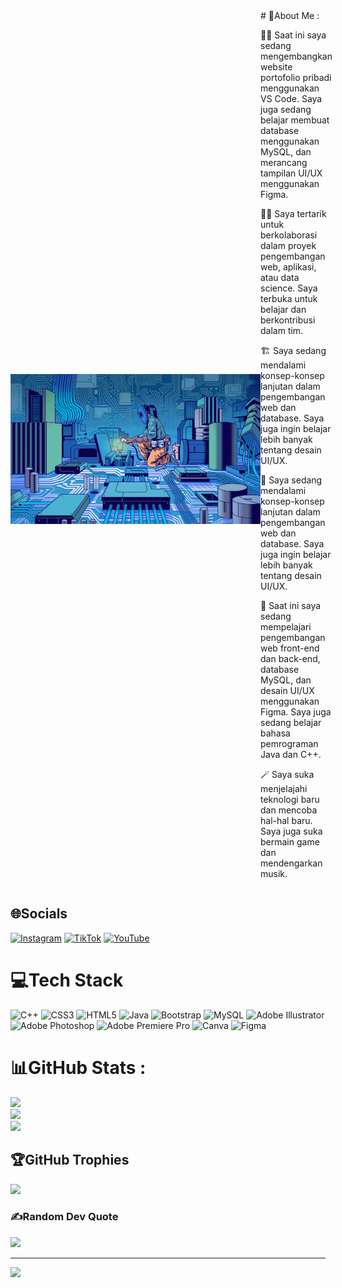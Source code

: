 <div style="display: flex; align-items: center;">
  <img src="bg.gif" alt="pict" width="400">
  <div>
# 💫About Me :
    
🤼‍♀️ Saat ini saya sedang mengembangkan website portofolio pribadi menggunakan VS Code. Saya juga sedang belajar membuat database menggunakan MySQL, dan merancang tampilan UI/UX menggunakan Figma.

🏋️‍♂️ Saya tertarik untuk berkolaborasi dalam proyek pengembangan web, aplikasi, atau data science. Saya terbuka untuk belajar dan berkontribusi dalam tim.

🏗  Saya sedang mendalami konsep-konsep lanjutan dalam pengembangan web dan database. Saya juga ingin belajar lebih banyak tentang desain UI/UX.

🔮 Saya sedang mendalami konsep-konsep lanjutan dalam pengembangan web dan database. Saya juga ingin belajar lebih banyak tentang desain UI/UX.

📡 Saat ini saya sedang mempelajari pengembangan web front-end dan back-end, database MySQL, dan desain UI/UX menggunakan Figma. Saya juga sedang belajar bahasa pemrograman Java dan C++.

🪄 Saya suka menjelajahi teknologi baru dan mencoba hal-hal baru. Saya juga suka bermain game dan mendengarkan musik.
   </div>
</div>

## 🌐Socials
[![Instagram](https://img.shields.io/badge/Instagram-%23E4405F.svg?logo=Instagram&logoColor=white)](https://instagram.com/sayahanaaa) [![TikTok](https://img.shields.io/badge/TikTok-%23000000.svg?logo=TikTok&logoColor=white)](https://tiktok.com/@alpikatmentega1111) [![YouTube](https://img.shields.io/badge/YouTube-%23FF0000.svg?logo=YouTube&logoColor=white)](https://youtube.com/c/hanasyarifah27) 

# 💻Tech Stack
![C++](https://img.shields.io/badge/c++-%2300599C.svg?style=for-the-badge&logo=c%2B%2B&logoColor=white) ![CSS3](https://img.shields.io/badge/css3-%231572B6.svg?style=for-the-badge&logo=css3&logoColor=white) ![HTML5](https://img.shields.io/badge/html5-%23E34F26.svg?style=for-the-badge&logo=html5&logoColor=white) ![Java](https://img.shields.io/badge/java-%23ED8B00.svg?style=for-the-badge&logo=java&logoColor=white) ![Bootstrap](https://img.shields.io/badge/bootstrap-%23563D7C.svg?style=for-the-badge&logo=bootstrap&logoColor=white) ![MySQL](https://img.shields.io/badge/mysql-%2300f.svg?style=for-the-badge&logo=mysql&logoColor=white) ![Adobe Illustrator](https://img.shields.io/badge/adobeillustrator-%23FF9A00.svg?style=for-the-badge&logo=adobeillustrator&logoColor=white) ![Adobe Photoshop](https://img.shields.io/badge/adobephotoshop-%2331A8FF.svg?style=for-the-badge&logo=adobephotoshop&logoColor=white) ![Adobe Premiere Pro](https://img.shields.io/badge/Adobe%20Premiere%20Pro-9999FF.svg?style=for-the-badge&logo=Adobe%20Premiere%20Pro&logoColor=white) ![Canva](https://img.shields.io/badge/Canva-%2300C4CC.svg?style=for-the-badge&logo=Canva&logoColor=white) 	![Figma](https://img.shields.io/badge/figma-%23F24E1E.svg?style=for-the-badge&logo=figma&logoColor=white)
# 📊GitHub Stats :
![](https://github-readme-stats.vercel.app/api?username=HanaSyarifahG1A023017&theme=radical&hide_border=true&include_all_commits=true&count_private=false)<br/>
![](https://github-readme-streak-stats.herokuapp.com/?user=HanaSyarifahG1A023017&theme=radical&hide_border=true)<br/>
![](https://github-readme-stats.vercel.app/api/top-langs/?username=HanaSyarifahG1A023017&theme=radical&hide_border=true&include_all_commits=true&count_private=false&layout=compact)

## 🏆GitHub Trophies
![](https://github-trophies.vercel.app/?username=HanaSyarifahG1A023017&theme=radical&no-frame=false&no-bg=false&margin-w=4)

### ✍️Random Dev Quote
![](https://quotes-github-readme.vercel.app/api?type=horizontal&theme=tokyonight)

---
[![](https://visitcount.itsvg.in/api?id=HanaSyarifahG1A023017&icon=4&color=2)](https://visitcount.itsvg.in)
